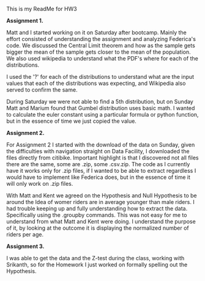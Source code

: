 This is my ReadMe for HW3

__Assignment 1.__

Matt and I started working on it on Saturday after bootcamp.   Mainly the effort consisted of understanding the assignment and analyzing Federica's code. We discussed the Central Limit theorem and how as the sample gets bigger the mean of the sample gets closer to the mean of the population. We also used wikipedia to understand what the PDF's where for each of the distributions. 

I used the '?' for each of the distributions to understand what are the input values that each of the distributions was expecting, and Wikipedia also served to confirm the same. 

During Saturday we were not able to find a 5th distribution, but on Sunday Matt and Marium found that Gumbel distribution uses basic math. I wanted to calculate the euler constant using a particular formula or python function, but in the essence of time we just copied the value. 

__Assignment 2.__

For Assignment 2 I started with the download of the data on Sunday, given the difficulties with navigation straight on Data Facility, I downloaded the files directly from citibike. Important highlight is that I discovered not all files there are the same, some are .zip, some .csv.zip. The code as I currently have it works only for .zip files, if I wanted to be able to extract regardless I would have to implement like Federica does, but in the essence of time it will only work on .zip files. 

With Matt and Kent we agreed on the Hypothesis and Null Hypothesis to be around the Idea of womer riders are in average younger than male riders. I had trouble keeping up and fully understanding how to extract the data. Specifically using the .groupby commands. This was not easy for me to understand from what Matt and Kent were doing.  I understand the purpose of it, by looking at the outcome it is displaying the normalized number of riders per age.  

__Assignment 3.__

I was able to get the data and the Z-test during the class, working with Srikanth, so for the Homework I just worked on formally spelling out the Hypothesis.
